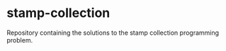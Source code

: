 # stamp-collection
Repository containing the solutions to the stamp collection programming problem. 
